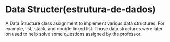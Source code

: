 # Data Structer(estrutura-de-dados)
A Data Structure class assignment to implement various data structures. For example, list, stack, and double linked list. 
Those data structures were later on used to help solve some questions assigned by the professor.
